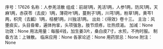 序号：17626
名称：人参羌活散
组成：前胡1两，羌活1两，人参1两，防风1两，天麻1两，赤茯苓（去皮）1两，薄荷叶1两，蔓荆子1两，川芎1两，粉草1两，黄芩1两，枳壳（去瓤）1两，桔梗1两，川独活1两。
出处：《得效》卷十三。
主治：风壅痰实，头目昏晕，遍体拘挛，头项强急，肢节烦疼，壮热烦渴。
加减：None
功效：None
用法用量：每服4钱，加生姜3片，桑白皮7寸，水煎，不拘时服。
制备方法：上锉散。
临床应用：None
各家论述：None
用药禁忌：None
附注：None
